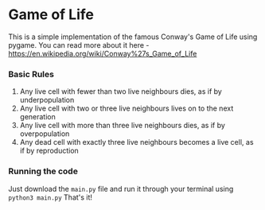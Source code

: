 # Game of Life
This is a simple implementation of the famous Conway's Game of Life using pygame. You can read more about it here - https://en.wikipedia.org/wiki/Conway%27s_Game_of_Life
### Basic Rules
1. Any live cell with fewer than two live neighbours dies, as if by underpopulation
2. Any live cell with two or three live neighbours lives on to the next generation
3. Any live cell with more than three live neighbours dies, as if by overpopulation
4. Any dead cell with exactly three live neighbours becomes a live cell, as if by reproduction
### Running the code
Just download the `main.py` file and run it through your terminal using `python3 main.py`
That's it!
